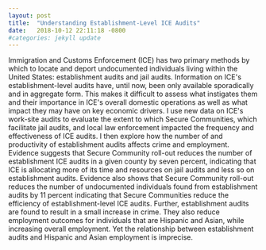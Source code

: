 ```yaml
---
layout: post
title:  "Understanding Establishment-Level ICE Audits"
date:   2018-10-12 22:11:18 -0800
#categories: jekyll update
---
```

Immigration and Customs Enforcement (ICE) has two primary methods by which to locate and deport undocumented individuals living within the United States: establishment audits and jail audits. Information on ICE's establishment-level audits have, until now, been only available sporadically and in aggregate form. This makes it difficult to assess what instigates them and their importance in ICE's overall domestic operations as well as what impact they may have on key economic drivers. I use new data on ICE's work-site audits to evaluate the extent to which Secure Communities, which facilitate jail audits, and local law enforcement impacted the frequency and effectiveness of ICE audits. I then explore how the number of and productivity of establishment audits affects crime and employment. Evidence suggests that Secure Community roll-out reduces the number of establishment ICE audits in a given county by seven percent, indicating that ICE is allocating more of its time and resources on jail audits and less so on establishment audits. Evidence also shows that Secure Community roll-out reduces the number of undocumented individuals found from establishment audits by 11 percent indicating that Secure Communities reduce the efficiency of establishment-level ICE audits. Further, establishment audits are found to result in a small increase in crime. They also reduce employment outcomes for individuals that are Hispanic and Asian, while increasing overall employment. Yet the relationship between establishment audits and Hispanic and Asian employment is imprecise.
